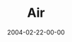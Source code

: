 ---
layout: message
category: message
series: "Symbols"
title: "Air"
date: 2004-02-22-00-00
message_id: 183
audio: "http://s3.amazonaws.com/crossroads-media/messages/audio/Symbols_02_02-22-04_Air.mp3"
audio-duration: "34:48"
explicit: false
---